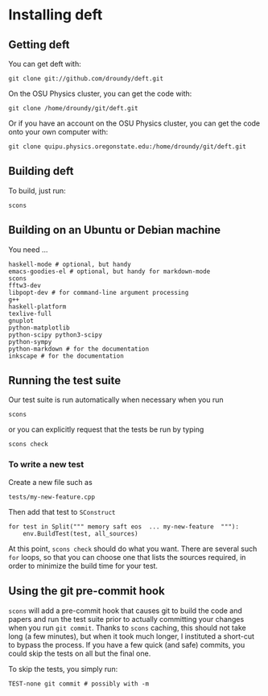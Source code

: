 # Installing deft

Getting deft
------------

You can get deft with:

    git clone git://github.com/droundy/deft.git

On the OSU Physics cluster, you can get the code with:

    git clone /home/droundy/git/deft.git

Or if you have an account on the OSU Physics cluster, you can get the
code onto your own computer with:

    git clone quipu.physics.oregonstate.edu:/home/droundy/git/deft.git

Building deft
-------------

To build, just run:

    scons

Building on an Ubuntu or Debian machine
---------------------------------------

You need ...

    haskell-mode # optional, but handy
    emacs-goodies-el # optional, but handy for markdown-mode
    scons
    fftw3-dev
    libpopt-dev # for command-line argument processing
    g++
    haskell-platform
    texlive-full
    gnuplot
    python-matplotlib
    python-scipy python3-scipy
    python-sympy
    python-markdown # for the documentation
    inkscape # for the documentation

Running the test suite
----------------------

Our test suite is run automatically when necessary when you run

    scons

or you can explicitly request that the tests be run by typing

    scons check

### To write a new test

Create a new file such as

    tests/my-new-feature.cpp

Then add that test to `SConstruct`

    for test in Split(""" memory saft eos  ... my-new-feature  """):
        env.BuildTest(test, all_sources)
    
At this point, `scons check` should do what you want.  There are
several such `for` loops, so that you can choose one that lists the
sources required, in order to minimize the build time for your test.


Using the git pre-commit hook
-----------------------------

`scons` will add a pre-commit hook that causes git to build the code
and papers and run the test suite prior to actually committing your
changes when you run `git commit`.  Thanks to `scons` caching, this
should not take long (a few minutes), but when it took much longer, I
instituted a short-cut to bypass the process.  If you have a few quick
(and safe) commits, you could skip the tests on all but the final one.

To skip the tests, you simply run:

    TEST-none git commit # possibly with -m
